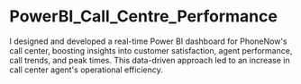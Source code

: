# PowerBI_Call_Centre_Performance
I designed and developed a real-time Power BI dashboard for PhoneNow's call center, boosting insights into customer satisfaction, agent performance, call trends, and peak times. This data-driven approach led to an increase in call center agent's operational efficiency.
